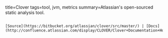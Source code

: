 title=Clover
tags=tool, jvm, metrics
summary=Atlassian's open-sourced static analysis tool.
~~~~~~

[Source](https://bitbucket.org/atlassian/clover/src/master/) | [Docs](http://confluence.atlassian.com/display/CLOVER/Clover+Documentation+Home)

